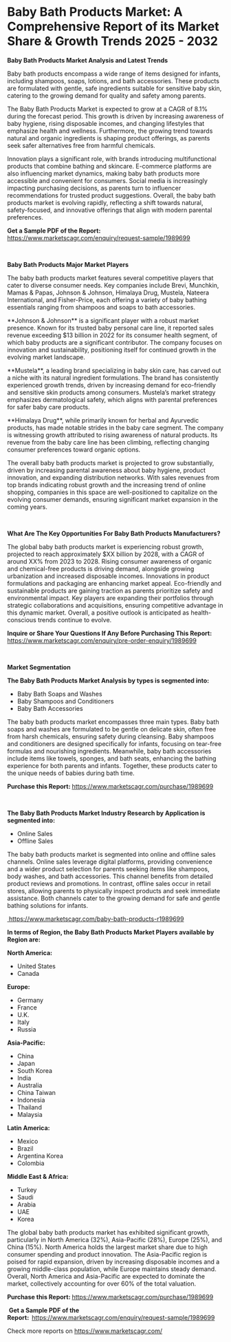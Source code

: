 <p><h1>Baby Bath Products Market: A Comprehensive Report of its Market Share & Growth Trends 2025 - 2032</h1></p><p><strong>Baby Bath Products Market Analysis and Latest Trends</strong></p>
<p><p>Baby bath products encompass a wide range of items designed for infants, including shampoos, soaps, lotions, and bath accessories. These products are formulated with gentle, safe ingredients suitable for sensitive baby skin, catering to the growing demand for quality and safety among parents.</p><p>The Baby Bath Products Market is expected to grow at a CAGR of 8.1% during the forecast period. This growth is driven by increasing awareness of baby hygiene, rising disposable incomes, and changing lifestyles that emphasize health and wellness. Furthermore, the growing trend towards natural and organic ingredients is shaping product offerings, as parents seek safer alternatives free from harmful chemicals.</p><p>Innovation plays a significant role, with brands introducing multifunctional products that combine bathing and skincare. E-commerce platforms are also influencing market dynamics, making baby bath products more accessible and convenient for consumers. Social media is increasingly impacting purchasing decisions, as parents turn to influencer recommendations for trusted product suggestions. Overall, the baby bath products market is evolving rapidly, reflecting a shift towards natural, safety-focused, and innovative offerings that align with modern parental preferences.</p></p>
<p><strong>Get a Sample PDF of the Report:&nbsp;</strong> <a href="https://www.marketscagr.com/enquiry/request-sample/1989699?utm_campaign=2215&utm_medium=2&utm_source=Github&utm_content=ia&utm_term=10022025&utm_id=baby-bath-products">https://www.marketscagr.com/enquiry/request-sample/1989699</a></p>
<p>&nbsp;</p>
<p><strong>Baby Bath Products Major Market Players</strong></p>
<p><p>The baby bath products market features several competitive players that cater to diverse consumer needs. Key companies include Brevi, Munchkin, Mamas & Papas, Johnson & Johnson, Himalaya Drug, Mustela, Nateera International, and Fisher-Price, each offering a variety of baby bathing essentials ranging from shampoos and soaps to bath accessories.</p><p>**Johnson & Johnson** is a significant player with a robust market presence. Known for its trusted baby personal care line, it reported sales revenue exceeding $13 billion in 2022 for its consumer health segment, of which baby products are a significant contributor. The company focuses on innovation and sustainability, positioning itself for continued growth in the evolving market landscape.</p><p>**Mustela**, a leading brand specializing in baby skin care, has carved out a niche with its natural ingredient formulations. The brand has consistently experienced growth trends, driven by increasing demand for eco-friendly and sensitive skin products among consumers. Mustela’s market strategy emphasizes dermatological safety, which aligns with parental preferences for safer baby care products.</p><p>**Himalaya Drug**, while primarily known for herbal and Ayurvedic products, has made notable strides in the baby care segment. The company is witnessing growth attributed to rising awareness of natural products. Its revenue from the baby care line has been climbing, reflecting changing consumer preferences toward organic options.</p><p>The overall baby bath products market is projected to grow substantially, driven by increasing parental awareness about baby hygiene, product innovation, and expanding distribution networks. With sales revenues from top brands indicating robust growth and the increasing trend of online shopping, companies in this space are well-positioned to capitalize on the evolving consumer demands, ensuring significant market expansion in the coming years.</p></p>
<p>&nbsp;</p>
<p><strong>What Are The Key Opportunities For Baby Bath Products Manufacturers?</strong></p>
<p><p>The global baby bath products market is experiencing robust growth, projected to reach approximately $XX billion by 2028, with a CAGR of around XX% from 2023 to 2028. Rising consumer awareness of organic and chemical-free products is driving demand, alongside growing urbanization and increased disposable incomes. Innovations in product formulations and packaging are enhancing market appeal. Eco-friendly and sustainable products are gaining traction as parents prioritize safety and environmental impact. Key players are expanding their portfolios through strategic collaborations and acquisitions, ensuring competitive advantage in this dynamic market. Overall, a positive outlook is anticipated as health-conscious trends continue to evolve.</p></p>
<p><strong>Inquire or Share Your Questions If Any Before Purchasing This Report:</strong> <a href="https://www.marketscagr.com/enquiry/pre-order-enquiry/1989699?utm_campaign=2215&utm_medium=2&utm_source=Github&utm_content=ia&utm_term=10022025&utm_id=baby-bath-products">https://www.marketscagr.com/enquiry/pre-order-enquiry/1989699</a></p>
<p>&nbsp;</p>
<p><strong>Market Segmentation</strong></p>
<p><strong>The Baby Bath Products Market Analysis by types is segmented into:</strong></p>
<p><ul><li>Baby Bath Soaps and Washes</li><li>Baby Shampoos and Conditioners</li><li>Baby Bath Accessories</li></ul></p>
<p><p>The baby bath products market encompasses three main types. Baby bath soaps and washes are formulated to be gentle on delicate skin, often free from harsh chemicals, ensuring safety during cleansing. Baby shampoos and conditioners are designed specifically for infants, focusing on tear-free formulas and nourishing ingredients. Meanwhile, baby bath accessories include items like towels, sponges, and bath seats, enhancing the bathing experience for both parents and infants. Together, these products cater to the unique needs of babies during bath time.</p></p>
<p><strong>Purchase this Report:&nbsp;</strong><a href="https://www.marketscagr.com/purchase/1989699?utm_campaign=2215&utm_medium=2&utm_source=Github&utm_content=ia&utm_term=10022025&utm_id=baby-bath-products">https://www.marketscagr.com/purchase/1989699</a></p>
<p>&nbsp;</p>
<p><strong>The Baby Bath Products Market Industry Research by Application is segmented into:</strong></p>
<p><ul><li>Online Sales</li><li>Offline Sales</li></ul></p>
<p><p>The baby bath products market is segmented into online and offline sales channels. Online sales leverage digital platforms, providing convenience and a wider product selection for parents seeking items like shampoos, body washes, and bath accessories. This channel benefits from detailed product reviews and promotions. In contrast, offline sales occur in retail stores, allowing parents to physically inspect products and seek immediate assistance. Both channels cater to the growing demand for safe and gentle bathing solutions for infants.</p></p>
<p><a href="https://www.marketscagr.com/baby-bath-products-r1989699?utm_campaign=2215&utm_medium=2&utm_source=Github&utm_content=ia&utm_term=10022025&utm_id=baby-bath-products">&nbsp;https://www.marketscagr.com/baby-bath-products-r1989699</a></p>
<p><strong>In terms of Region, the Baby Bath Products Market Players available by Region are:</strong></p>
<p>
    <p> <strong> North America: </strong>
        <ul>
            <li>United States</li>
            <li>Canada</li>
        </ul>
        </p> 
    <p> <strong> Europe: </strong>
        <ul>
            <li>Germany</li>
            <li>France</li>
            <li>U.K.</li>
            <li>Italy</li>
            <li>Russia</li>
        </ul>
        </p> 
    <p> <strong> Asia-Pacific: </strong>
        <ul>
            <li>China</li>
            <li>Japan</li>
            <li>South Korea</li>
            <li>India</li>
            <li>Australia</li>
            <li>China Taiwan</li>
            <li>Indonesia</li>
            <li>Thailand</li>
            <li>Malaysia</li>
        </ul>
        </p> 
    <p> <strong> Latin America: </strong>
        <ul>
            <li>Mexico</li>
            <li>Brazil</li>
            <li>Argentina Korea</li>
            <li>Colombia</li>
        </ul>
        </p> 
    <p> <strong> Middle East & Africa: </strong>
        <ul>
            <li>Turkey</li>
            <li>Saudi</li>
            <li>Arabia</li>
            <li>UAE</li>
            <li>Korea</li>
        </ul>
    </p>
    </p>
<p><p>The global baby bath products market has exhibited significant growth, particularly in North America (32%), Asia-Pacific (28%), Europe (25%), and China (15%). North America holds the largest market share due to high consumer spending and product innovation. The Asia-Pacific region is poised for rapid expansion, driven by increasing disposable incomes and a growing middle-class population, while Europe maintains steady demand. Overall, North America and Asia-Pacific are expected to dominate the market, collectively accounting for over 60% of the total valuation.</p></p>
<p><strong>Purchase this Report: </strong><a href="https://www.marketscagr.com/purchase/1989699?utm_campaign=2215&utm_medium=2&utm_source=Github&utm_content=ia&utm_term=10022025&utm_id=baby-bath-products">https://www.marketscagr.com/purchase/1989699</a></p>
<p>&nbsp;<strong>Get a Sample PDF of the Report:&nbsp;&nbsp;</strong><a href="https://www.marketscagr.com/enquiry/request-sample/1989699?utm_campaign=2215&utm_medium=2&utm_source=Github&utm_content=ia&utm_term=10022025&utm_id=baby-bath-products">https://www.marketscagr.com/enquiry/request-sample/1989699</a></p>
<p><strong></strong></p>
<p>Check more reports on <a href="https://www.marketscagr.com/?utm_campaign=2215&utm_medium=2&utm_source=Github&utm_content=ia&utm_term=10022025&utm_id=baby-bath-products">https://www.marketscagr.com/</a></p>